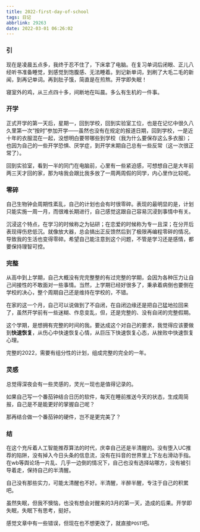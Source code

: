 ```yaml
---
title: 2022-first-day-of-school
tags: 日记
abbrlink: 29263
date: 2022-03-01 06:26:02
---
```


### 引

现在是凌晨五点多，我终于忍不住了，下床拿了电脑。在复习单词后闭眼、正儿八经听书准备睡觉，到感觉到饱腹感、无法睡着。到记新单词，到刷了大毛二毛的新闻，到再记单词。再到肚子饿，简直是在煎熬。开学即失眠！

寝室外的鸡，从三点四十多，间断地在叫晨。多么有生机的一件事。

### 开学

正式开学的第一天后，星期一，回到学校，回到实验室工位，也是在记忆中很久八久里第一次“按时”参加开学——虽然也没有在规定的报道日期，回到学校，一是近十年的衣服混在一起，没想明白要带哪些到学校（我为什么要保存这么多衣服）；也因为自己的一些开学恐惧、厌学症，到开学末期自己总有一些反常（这一次很正常了）。

回到实验室，看到一半的同门在电脑前，心里有一些紧迫感，可想想自己是大年前两三天才回的家，那为啥我会跟比我多放了一周两周假的同学，内心里作比较呢。

### 零碎

自己生物钟会周期性紊乱，自己的计划也会有时很零碎。表现的最明显的是，计划只能实施一周一月，而很难长期进行，自己感觉这跟自己容易沉浸到事情中有关。

沉浸这个特点，在学习的时候称之为钻研；在恋爱的时候称为专一且深；在分开后表现得伤悲低沉。就像放大器，总会搞出正反馈然后到了极限再编程零碎的情况。导致我的生活也变得零碎。希望自己能注意到这个问题，不管是学习还是感情，都要保持理智可控。

### 完整

从高中到上学期，自己大概没有完完整整的有过完整的学期，会因为各种压力让自己间接性的不敢面对一些事情。当然，上学期已经好很多了，秉承着病倒也要倒在学校的决心，整个周期自己还是维持在学校的，不错。

在家的这一个月，自己可以说做到了不自闭，在自闭边缘还是把自己猛地拉回来了，虽然开学前有一些迷糊、作息变乱，但，还是完整的、没有自闭的完整假期。

这个学期，是想拥有完整的时间的我。要达成这个对自己的要求，我觉得应该要做到**快速恢复**，从伤心中快速恢复心情，从巨压下快速恢复心态，从挫败中快速恢复心理。

完整的2022，需要有组分性的计划，组成完整的完全的一年。

### 灵感

总觉得深夜会有一些灵感的，灵光一现也是值得记录的。

如果自己写一个番茄钟结合日历的软件，每天在睡前推送今天的状态，生成周简报，自己是不是能更好的掌握自己呢？

那再结合做一个番茄钟的硬件，岂不是更完美了？

### 结

在这个充斥着人工智能推荐算法的时代，庆幸自己还是半清醒的。没有堕入UC推荐的陷阱，没有掉入今日头条的信息流，没有在抖音的世界里上下左右滑动手指。在wb等舆论场一片乱、几乎一边倒的情况下，自己也没有选择站哪方，没有被引导着走，保持自己的半清醒。

自己没有那些实力，可能太清醒也不好。半清醒，半醉半醒，专注于自己的积累吧。

虽然失眠，但我不懊恼，也没有想会对醒来的3月的第一天，造成的后果。开学即失眠，失眠下有思考，挺好。



感觉文章中有一些错误，但现在也不想更改了，就直接`POST`吧。
